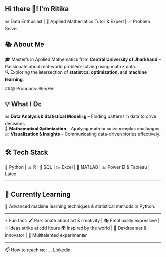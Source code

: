 ## Hi there 👋! I'm Ritika 
📊 Data Enthusiast | 🧮 Applied Mathematics Tutor & Expert | 📈 Problem Solver  `  

## 📚 About Me  
🎓 Master’s in Applied Mathematics from **Central University of Jharkhand**
– Passionate about real-world problem-solving using math & data.  
🔍 Exploring the intersection of **statistics, optimization, and machine learning**.  

##😄 Pronouns: She/Her

## 💡 What I Do  
📊 **Data Analysis & Statistical Modeling** – Finding patterns in data to drive decisions.  
🧠 **Mathematical Optimization** – Applying math to solve complex challenges.  
📈 **Visualization & Insights** – Communicating data-driven stories effectively. 

## 🛠️ Tech Stack  
🐍 Python | 📊 R | 📂 SQL | 📉 Excel | 🔬 MATLAB | 📊 Power BI & Tableau | Latex

---
## 🌱 Currently Learning 
🚀 Advanced machine learning techniques & statistical methods in Python.  

---
⚡ Fun fact:
🖌️ Passionate about art & creativity | 🎭 Emotionally expressive | 💡 Ideas strike at odd hours
🌍 Inspired by the world | 🧐 Daydreamer & innovator | 🎵 Multitalented experimenter

---
📫 How to reach me: ... [Linkedin](https://www.linkedin.com/in/ritika-kumari-b38564151/)

